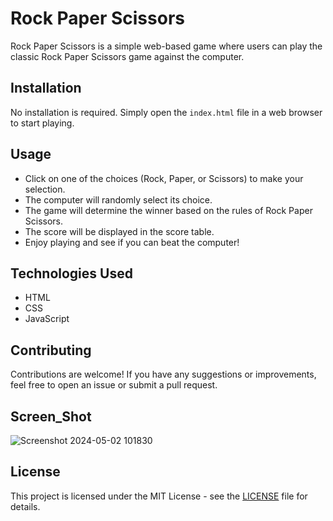# Rock Paper Scissors

Rock Paper Scissors is a simple web-based game where users can play the classic Rock Paper Scissors game against the computer.

## Installation

No installation is required. Simply open the `index.html` file in a web browser to start playing.

## Usage

- Click on one of the choices (Rock, Paper, or Scissors) to make your selection.
- The computer will randomly select its choice.
- The game will determine the winner based on the rules of Rock Paper Scissors.
- The score will be displayed in the score table.
- Enjoy playing and see if you can beat the computer!

## Technologies Used

- HTML
- CSS
- JavaScript

## Contributing

Contributions are welcome! If you have any suggestions or improvements, feel free to open an issue or submit a pull request.

## Screen_Shot

![Screenshot 2024-05-02 101830]([https://github.com/HG3182/Rock-Paper-Scissors/assets/155936631/141373f4-77ea-44d4-91e2-f1897e31574b](https://rawcdn.githack.com/HG3182/Rock-Paper-Scissors/edit/main/index.html))


## License

This project is licensed under the MIT License - see the [LICENSE](https://choosealicense.com/licenses/mit/) file for details.
